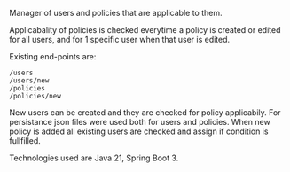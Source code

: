 Manager of users and policies that are applicable to them.

Applicabality of policies is checked everytime a policy is created or edited for all users, and for 1 specific user when that user is edited.

Existing end-points are: 
  
	/users
	/users/new
	/policies
	/policies/new 

New users can be created and they are checked for policy applicabily. For persistance json files were used both for users and policies.
When new policy is added all existing users are checked and assign if condition is fullfilled.

Technologies used are Java 21, Spring Boot 3.
